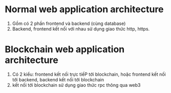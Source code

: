 # Normal web application architecture
1. Gồm có 2 phần frontend và backend (cùng database) 
2. Backend, frontend kết nối với nhau sử dụng giao thức http, https.

# Blockchain web application architecture
1. Có 2 kiểu: frontend kết nối trực tiếP tới blockchain, hoặc frontend kết nối tới backend, backend kết nối tới blockchain
2. kết nối tới blockchain sử dụng giao thức rpc thông qua web3
